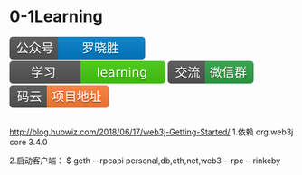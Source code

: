 # 0-1Learning

![alt text](../static/common/svg/luoxiaosheng.svg "公众号")
![alt text](../static/common/svg/luoxiaosheng_learning.svg "学习")
![alt text](../static/common/svg/luoxiaosheng_wechat.svg "微信")
![alt text](../static/common/svg/luoxiaosheng_gitee.svg "码云")

## 

http://blog.hubwiz.com/2018/06/17/web3j-Getting-Started/
1.依赖
<dependency>
  <groupId>org.web3j</groupId>
  <artifactId>core</artifactId>
  <version>3.4.0</version>
</dependency>

2.启动客户端：
$ geth --rpcapi personal,db,eth,net,web3 --rpc --rinkeby